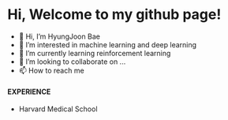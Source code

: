# Hi, Welcome to my github page!

- 👋 Hi, I’m HyungJoon Bae
- 👀 I’m interested in machine learning and deep learning
- 🌱 I’m currently learning reinforcement learning
- 💞️ I’m looking to collaborate on ...
- 📫 How to reach me

#### EXPERIENCE
* Harvard Medical School
